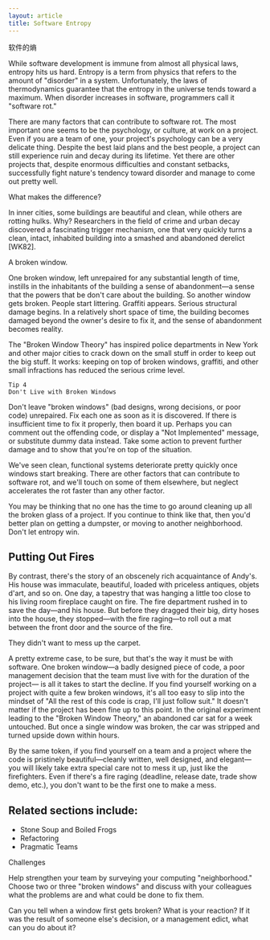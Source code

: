 ```yaml
---
layout: article
title: Software Entropy
---
```


软件的熵

While software development is immune from almost all physical laws, entropy hits us hard. Entropy is a term from physics that refers to the amount of "disorder" in a system. Unfortunately, the laws of thermodynamics guarantee that the entropy in the universe tends toward a maximum. When disorder increases in software, programmers call it "software rot."

There are many factors that can contribute to software rot. The most important one seems to be the psychology, or culture, at work on a project. Even if you are a team of one, your project's psychology can be a very delicate thing. Despite the best laid plans and the best people, a project can still experience ruin and decay during its lifetime. Yet there are other projects that, despite enormous difficulties and constant setbacks, successfully fight nature's tendency toward disorder and manage to come out pretty well.

What makes the difference?


In inner cities, some buildings are beautiful and clean, while others are rotting hulks. Why? Researchers in the field of crime and urban decay discovered a fascinating trigger mechanism, one that very quickly turns a clean, intact, inhabited building into a smashed and abandoned derelict [WK82].

A broken window.

One broken window, left unrepaired for any substantial length of time, instills in the inhabitants of the building a sense of abandonment—a sense that the powers that be don't care about the building. So another window gets broken. People start littering. Graffiti appears. Serious structural damage begins. In a relatively short space of time, the building becomes damaged beyond the owner's desire to fix it, and the sense of abandonment becomes reality.

The "Broken Window Theory" has inspired police departments in New York and other major cities to crack down on the small stuff in order to keep out the big stuff. It works: keeping on top of broken windows, graffiti, and other small infractions has reduced the serious crime level.

```
Tip 4
Don't Live with Broken Windows

```

Don't leave "broken windows" (bad designs, wrong decisions, or poor code) unrepaired. Fix each one as soon as it is discovered. If there is insufficient time to fix it properly, then board it up. Perhaps you can comment out the offending code, or display a "Not Implemented" message, or substitute dummy data instead. Take some action to prevent further damage and to show that you're on top of the situation.

We've seen clean, functional systems deteriorate pretty quickly once windows start breaking. There are other factors that can contribute to software rot, and we'll touch on some of them elsewhere, but neglect accelerates the rot faster than any other factor.

You may be thinking that no one has the time to go around cleaning up all the broken glass of a project. If you continue to think like that, then you'd better plan on getting a dumpster, or moving to another neighborhood. Don't let entropy win.

## Putting Out Fires


By contrast, there's the story of an obscenely rich acquaintance of Andy's. His house was immaculate, beautiful, loaded with priceless antiques, objets d'art, and so on. One day, a tapestry that was hanging a little too close to his living room fireplace caught on fire. The fire department rushed in to save the day—and his house. But before they dragged their big, dirty hoses into the house, they stopped—with the fire raging—to roll out a mat between the front door and the source of the fire.

They didn't want to mess up the carpet.

A pretty extreme case, to be sure, but that's the way it must be with software. One broken window—a badly designed piece of code, a poor management decision that the team must live with for the duration of the project— is all it takes to start the decline. If you find yourself working on a project with quite a few broken windows, it's all too easy to slip into the mindset of "All the rest of this code is crap, I'll just follow suit." It doesn't matter if the project has been fine up to this point. In the original experiment leading to the "Broken Window Theory," an abandoned car sat for a week untouched. But once a single window was broken, the car was stripped and turned upside down within hours.

By the same token, if you find yourself on a team and a project where the code is pristinely beautiful—cleanly written, well designed, and elegant—you will likely take extra special care not to mess it up, just like the firefighters. Even if there's a fire raging (deadline, release date, trade show demo, etc.), you don't want to be the first one to make a mess.


## Related sections include:

 
* Stone Soup and Boiled Frogs
* Refactoring
* Pragmatic Teams
 
 
Challenges

Help strengthen your team by surveying your computing "neighborhood." Choose two or three "broken windows" and discuss with your colleagues what the problems are and what could be done to fix them.

Can you tell when a window first gets broken? What is your reaction? If it was the result of someone else's decision, or a management edict, what can you do about it?